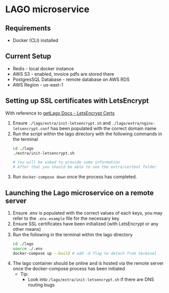 # LAGO microservice 

## Requirements
- Docker (CLI) installed 

## Current Setup 
- Redis - local docker instance
- AWS S3 - enabled, invoice pdfs are stored there
- PostgresSQL Database - remote database on AWS RDS 
- AWS Region - us-east-1

## Setting up SSL certificates with LetsEncrypt
With reference to [getLago Docs - LetsEncrypt Certs](https://docs.getlago.com/guide/self-hosted/docker#lets-encrypt-certificate)  
1. Ensure `./lago/extra/init-letsencrypt.sh` and `./lago/extra/nginx-letsencrypt.conf` has been populated with the correct domain name 
2. Run the script  within the lago directory with the following commands in the terminal
    ``` sh
    cd ./lago
    ./extra/init-letsencrypt.sh

    # You will be asked to provide some information
    # After that you should be able to see the extra/certbot folder
    ```
3. Run `docker-compose down` once the process has completed.


## Launching the Lago microservice on a remote server
1. Ensure .env is populated with the correct values of each keys, you may refer to the `.env.example` file for the necessary key
2. Ensure SSL certificates have been initialized (with LetsEncrypt or any other means)
3. Run the following in the terminal within the lago directory
    ``` sh
    cd ./lago 
    source ./.env
    docker-compose up --build # add -d flag to detach from terminal 
    ```
4. The lago container should be online and is hosted via the remote server once the docker-compose process has been initiated 
    - Tip: 
        - Look into `/lago/extra/init-letsencrypt.sh` if there are DNS routing bugs